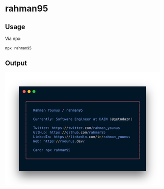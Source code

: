 # rahman95

## Usage
Via npx:
```
npx rahman95
```

## Output
<p align="center"> 
    <img src="assets/carbon.png" alt="Preview">
</p>